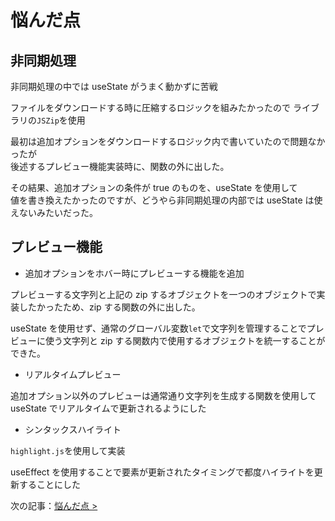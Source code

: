 # 悩んだ点

## 非同期処理

非同期処理の中では useState がうまく動かずに苦戦

ファイルをダウンロードする時に圧縮するロジックを組みたかったので
ライブラリの`JSZip`を使用

最初は追加オプションをダウンロードするロジック内で書いていたので問題なかったが<br>
後述するプレビュー機能実装時に、関数の外に出した。

その結果、追加オプションの条件が true のものを、useState を使用して<br>
値を書き換えたかったのですが、どうやら非同期処理の内部では useState は使えないみたいだった。

## プレビュー機能

-   追加オプションをホバー時にプレビューする機能を追加

プレビューする文字列と上記の zip するオブジェクトを一つのオブジェクトで実装したかったため、zip する関数の外に出した。

useState を使用せず、通常のグローバル変数`let`で文字列を管理することでプレビューに使う文字列と zip する関数内で使用するオブジェクトを統一することができた。

-   リアルタイムプレビュー

追加オプション以外のプレビューは通常通り文字列を生成する関数を使用して useState でリアルタイムで更新されるようにした

-   シンタックスハイライト

`highlight.js`を使用して実装

useEffect を使用することで要素が更新されたタイミングで都度ハイライトを更新することにした

次の記事：<a href="https://github.com/sumicoder/public-environment-construction/blob/main/blog/20250110.md">悩んだ点 ></a>
